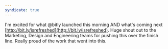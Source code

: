 ```yaml
---
syndicate: true
---
```

I'm excited for what @bitly launched this morning AND what's coming next [http://bit.ly/isrefreshed](http://bit.ly/isrefreshed). Huge shout out to the Marketing, Design and Engineering teams for pushing this over the finish line. Really proud of the work that went into this.  
